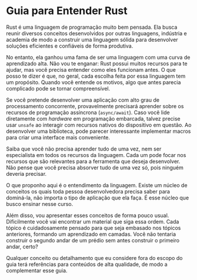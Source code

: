 # Guia para Entender Rust

<!-- TODO inserir imagem -->

Rust é uma linguagem de programação muito bem pensada. Ela busca reunir diversos conceitos desenvolvidos por outras linguagens, indústria e academia de modo a construir uma linguagem sólida para desenvolver soluções eficientes e confiáveis de forma produtiva.

No entanto, ela ganhou uma fama de ser uma linguagem com uma curva de aprendizado alta. Não vou te enganar: Rust possui muitos recursos para te ajudar, mas você precisa entender como eles funcionam antes. O que posso te dizer é que, no geral, cada escolha feita por essa linguagem tem um propósito. Quando você entende os motivos, algo que antes parecia complicado pode se tornar compreensível.

Se você pretende desenvolver uma aplicação com alto grau de processamento concorrente, provavelmente precisará aprender sobre os recursos de programação assíncrona (`async/await`). Caso você lide diretamente com _hardware_ em programação embarcada, talvez precise usar `unsafe` ao interagir com
recursos nativos do dispositivo em questão. Ao desenvolver uma biblioteca, pode parecer interessante implementar macros para criar uma interface mais conveniente.

Saiba que você não precisa aprender tudo de uma vez, nem ser especialista em todos os recursos da linguagem. Cada um pode focar nos recursos que são relevantes para a ferramenta que deseja desenvolver.
Não pense que você precisa absorver tudo de uma vez só, pois ninguém deveria precisar.

O que proponho aqui é o entendimento da linguagem. Existe um núcleo de conceitos os quais toda pessoa desenvolvedora precisa saber para dominá-la, não importa o tipo de aplicação que ela faça. É esse núcleo que busco ensinar nesse curso.

Além disso, vou apresentar esses conceitos de forma pouco usual. Dificilmente você vai encontrar um material que siga essa ordem. Cada tópico é cuidadosamente pensado para que seja embasado nos tópicos anteriores, formando um aprendizado em camadas. Você não tentaria construir o segundo andar de um prédio sem antes construir o primeiro andar, certo?

Qualquer conceito ou detalhamento que eu considere fora do escopo do guia terá referências para conteúdos de alta qualidade, de modo a complementar esse guia.

<!-- TODO gancho para a próxima seção -->
